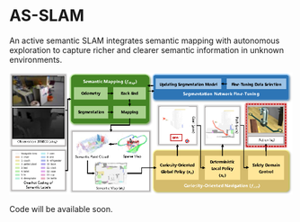 # AS-SLAM
An active semantic SLAM integrates semantic mapping with autonomous exploration to capture richer and clearer semantic information in unknown environments.

![system overview](AS-SLAM.png "system overview")

Code will be available soon.


